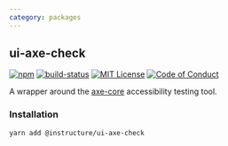 ```yaml
---
category: packages
---
```


## ui-axe-check

[![npm][npm]][npm-url]
[![build-status][build-status]][build-status-url]
[![MIT License][license-badge]][LICENSE]
[![Code of Conduct][coc-badge]][coc]

A wrapper around the [axe-core](https://axe-core.org/) accessibility testing tool.

### Installation

```sh
yarn add @instructure/ui-axe-check
```

[npm]: https://img.shields.io/npm/v/@instructure/ui-axe-check.svg
[npm-url]: https://npmjs.com/package/@instructure/ui-axe-check

[build-status]: https://travis-ci.org/instructure/instructure-ui.svg?branch=master
[build-status-url]: https://travis-ci.org/instructure/instructure-ui "Travis CI"

[license-badge]: https://img.shields.io/npm/l/instructure-ui.svg?style=flat-square
[license]: https://github.com/instructure/instructure-ui/blob/master/LICENSE

[coc-badge]: https://img.shields.io/badge/code%20of-conduct-ff69b4.svg?style=flat-square
[coc]: https://github.com/instructure/instructure-ui/blob/master/CODE_OF_CONDUCT.md

